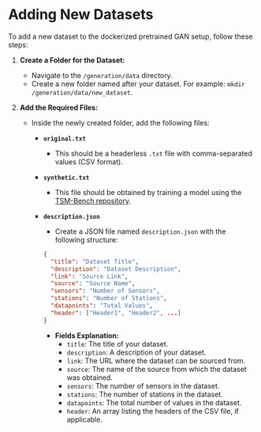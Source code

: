 # Adding New Datasets

To add a new dataset to the dockerized pretrained GAN setup, follow these steps:

1. **Create a Folder for the Dataset:**
   - Navigate to the `/generation/data` directory.
   - Create a new folder named after your dataset. For example: `mkdir /generation/data/new_dataset`.

2. **Add the Required Files:**
   - Inside the newly created folder, add the following files:

     - **`original.txt`**
       - This should be a headerless `.txt` file with comma-separated values (CSV format).

     - **`synthetic.txt`**
       - This file should be obtained by training a model using the [TSM-Bench repository](https://github.com/eXascaleInfolab/TSM-Bench/tree/main/generation).

     - **`description.json`**
       - Create a JSON file named `description.json` with the following structure:

       ```json
       {
         "title": "Dataset Title",
         "description": "Dataset Description",
         "link": "Source Link",
         "source": "Source Name",
         "sensors": "Number of Sensors",
         "stations": "Number of Stations",
         "datapoints": "Total Values",
         "header": ["Header1", "Header2", ...]
       }
       ```

       - **Fields Explanation:**
         - `title`: The title of your dataset.
         - `description`: A description of your dataset.
         - `link`: The URL where the dataset can be sourced from.
         - `source`: The name of the source from which the dataset was obtained.
         - `sensors`: The number of sensors in the dataset.
         - `stations`: The number of stations in the dataset.
         - `datapoints`: The total number of values in the dataset.
         - `header`: An array listing the headers of the CSV file, if applicable.

  

<!--

Debugging the container 

## run pretrained using Docker:
 docker build -t gan  .
 # -v results:/app/results \

docker run -it --name gan_container \
  -v $(pwd)/data:/app/data \
  -v $(pwd)/results:/app/results \
  --mount type=bind,source="$(pwd)"/run_pretrained.py,target=/app/run_pretrained.py \
  gan 

docker start gan_container

### inspect the container 
docker exec -it gan_container /bin/bash 

docker exec gan_container python3 run_pretrained.py --seed bafu

docker stop gan_container  
docker rm gan_container 

# run gan docker exec gan_container 

-->
